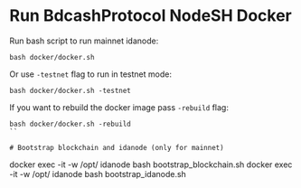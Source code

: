 # Run BdcashProtocol NodeSH Docker

Run bash script to run mainnet idanode:
```
bash docker/docker.sh
```

Or use `-testnet` flag to run in testnet mode:
```
bash docker/docker.sh -testnet
```

If you want to rebuild the docker image pass `-rebuild` flag:
```
bash docker/docker.sh -rebuild
``

# Bootstrap blockchain and idanode (only for mainnet)

```
docker exec -it -w /opt/ idanode bash bootstrap_blockchain.sh
docker exec -it -w /opt/ idanode bash bootstrap_idanode.sh
```